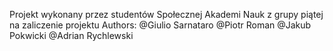 Projekt wykonany przez studentów Społecznej Akademi Nauk z grupy piątej na zaliczenie projektu
Authors:
@Giulio Sarnataro
@Piotr Roman
@Jakub Pokwicki
@Adrian Rychlewski 